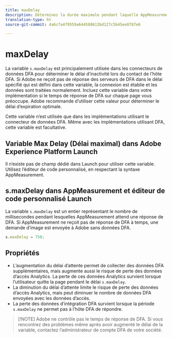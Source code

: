 ```yaml
---
title: maxDelay
description: Déterminez la durée maximale pendant laquelle AppMeasurement attend une réponse de DFA avant d’envoyer une demande d’image.
translation-type: ht
source-git-commit: 4a6cfa479559a644588613bd127c5b45ee8787e6

---
```



# maxDelay

La variable `s.maxDelay` est principalement utilisée dans les connecteurs de données DFA pour déterminer le délai d’inactivité lors du contact de l’hôte DFA. Si Adobe ne reçoit pas de réponse des serveurs de DFA dans le délai spécifié qui est défini dans cette variable, la connexion est établie et les données sont traitées normalement. Incluez cette variable dans votre implémentation si le temps de réponse de DFA sur chaque page vous préoccupe. Adobe recommande d’utiliser cette valeur pour déterminer le délai d’expiration optimale.

Cette variable n’est utilisée que dans les implémentations utilisant le connecteur de données DFA. Même avec les implémentations utilisant DFA, cette variable est facultative.

## Variable Max Delay (Délai maximal) dans Adobe Experience Platform Launch

Il n’existe pas de champ dédié dans Launch pour utiliser cette variable. Utilisez l’éditeur de code personnalisé, en respectant la syntaxe AppMeasurement.

## s.maxDelay dans AppMeasurement et éditeur de code personnalisé Launch

La variable `s.maxDelay` est un entier représentant le nombre de millisecondes pendant lesquelles AppMeasurement attend une réponse de DFA. Si AppMeasurement ne reçoit pas de réponse de DFA à temps, une demande d’image est envoyée à Adobe sans données DFA.

```js
s.maxDelay = 750;
```

## Propriétés

* L’augmentation du délai d’attente permet de collecter des données DFA supplémentaires, mais augmente aussi le risque de perte des données d’accès Analytics. La perte de ces données Analytics survient lorsque l’utilisateur quitte la page pendant le délai `s.maxDelay`.
* La diminution du délai d’attente limite le risque de perte des données d’accès Analytics, mais peut diminuer le nombre de données DFA envoyées avec les données d’accès.
* La perte des données d’intégration DFA survient lorsque la période `s.maxDelay` ne permet pas à l’hôte DFA de répondre.

> [!NOTE] Adobe ne contrôle pas le temps de réponse de DFA. Si vous rencontrez des problèmes même après avoir augmenté le délai de la variable, contactez l’administrateur de compte DFA de votre société.
